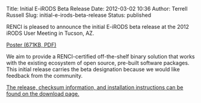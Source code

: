 Title: Initial E-iRODS Beta Release
Date: 2012-03-02 10:36
Author: Terrell Russell
Slug: initial-e-irods-beta-release
Status: published

RENCI is pleased to announce the initial E-iRODS beta release at the
2012 iRODS User Meeting in Tucson, AZ.

[Poster (671KB,
PDF)]({static}/uploads/2012/03/renci-e-irods.pdf)

We aim to provide a RENCI-certified off-the-shelf binary solution that
works with the existing ecosystem of open source, pre-built software
packages. This initial release carries the beta designation because we
would like feedback from the community.

[The release, checksum information, and installation instructions can be
found on the download page.](http://e-irods.com/download)
